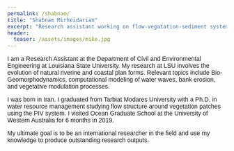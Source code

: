 ```yaml
---
permalink: /shabnam/
title: "Shabnam Mirheidarian"
excerpt: "Research assistant working on flow-vegatation-sediment systems"
header:
  teaser: /assets/images/mike.jpg
---
```


<p style="font-family:arial">
I am a Research Assistant at the Department of Civil and Environmental Engineering at Louisiana State University.  My research at LSU involves the evolution of natural riverine and coastal plan forms. Relevant topics include Bio-Geomorphodynamics, computational modeling of water waves, bank erosion, and vegetative modulation processes.
</p>
<p style="font-family:arial">
I was born in Iran. I graduated from Tarbiat Modares University with a Ph.D. in water resource management studying flow structure around vegetation patches using the PIV system. I visited Ocean Graduate School at the University of Western Australia for 6 months in 2019.
</p>
<p style="font-family:arial">
My ultimate goal is to be an international researcher in the field and use my knowledge to produce outstanding research outputs.

